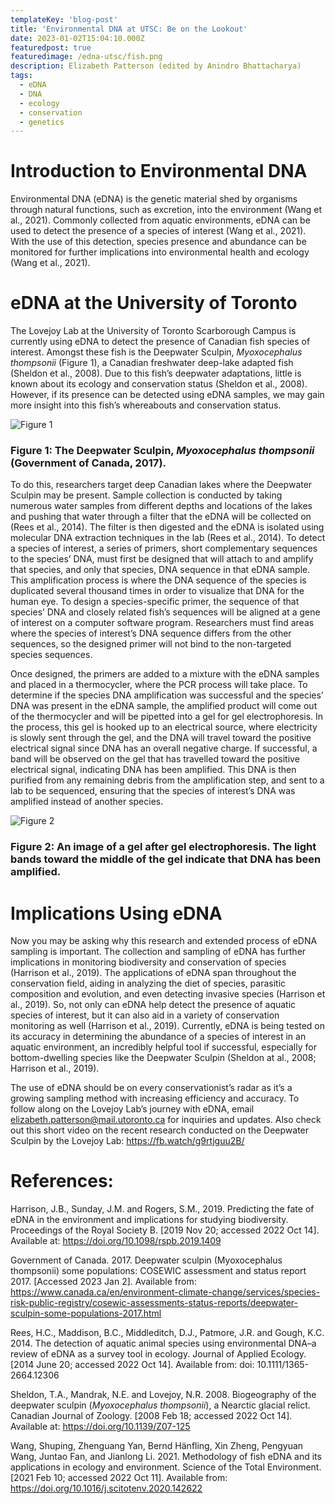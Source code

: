 ```yaml
---
templateKey: 'blog-post'
title: 'Environmental DNA at UTSC: Be on the Lookout'
date: 2023-01-02T15:04:10.000Z
featuredpost: true
featuredimage: /edna-utsc/fish.png
description: Elizabeth Patterson (edited by Anindro Bhattacharya)
tags:
  - eDNA
  - DNA
  - ecology
  - conservation
  - genetics
---
```

# Introduction to Environmental DNA 
Environmental DNA (eDNA) is the genetic material shed by organisms through natural functions, such as excretion, into the environment (Wang et al., 2021). Commonly collected from aquatic environments, eDNA can be used to detect the presence of a species of interest (Wang et al., 2021). With the use of this detection, species presence and abundance can be monitored for further implications into environmental health and ecology (Wang et al., 2021). 

# eDNA at the University of Toronto 
The Lovejoy Lab at the University of Toronto Scarborough Campus is currently using eDNA to detect the presence of Canadian fish species of interest. Amongst these fish is the Deepwater Sculpin, _Myoxocephalus thompsonii_ (Figure 1), a Canadian freshwater deep-lake adapted fish (Sheldon et al., 2008). Due to this fish’s deepwater adaptations, little is known about its ecology and conservation status (Sheldon et al., 2008). However, if its presence can be detected using eDNA samples, we may gain more insight into this fish’s whereabouts and conservation status. 

![Figure 1](/img/edna-utsc/fish.png)
### Figure 1: The Deepwater Sculpin, _Myoxocephalus thompsonii_ (Government of Canada, 2017).

To do this, researchers target deep Canadian lakes where the Deepwater Sculpin may be present. Sample collection is conducted by taking numerous water samples from different depths and locations of the lakes and pushing that water through a filter that the eDNA will be collected on (Rees et al., 2014). The filter is then digested and the eDNA is isolated using molecular DNA extraction techniques in the lab (Rees et al., 2014). To detect a species of interest, a series of primers, short complementary sequences to the species’ DNA, must first be designed that will attach to and amplify that species, and only that species, DNA sequence in that eDNA sample. This amplification process is where the DNA sequence of the species is duplicated several thousand times in order to visualize that DNA for the human eye. To design a species-specific primer, the sequence of that species’ DNA and closely related fish’s sequences will be aligned at a gene of interest on a computer software program. Researchers must find areas where the species of interest’s DNA sequence differs from the other sequences, so the designed primer will not bind to the non-targeted species sequences. 

Once designed, the primers are added to a mixture with the eDNA samples and placed in a thermocycler, where the PCR process will take place. To determine if the species DNA amplification was successful and the species’ DNA was present in the eDNA sample, the amplified product will come out of the thermocycler and will be pipetted into a gel for gel electrophoresis. In the process, this gel is hooked up to an electrical source, where electricity is slowly sent through the gel, and the DNA will travel toward the positive electrical signal since DNA has an overall negative charge. If successful, a band will be observed on the gel that has travelled toward the positive electrical signal, indicating DNA has been amplified. This DNA is then purified from any remaining debris from the amplification step, and sent to a lab to be sequenced, ensuring that the species of interest’s DNA was amplified instead of another species. 

![Figure 2](/img/edna-utsc/edna_electrophoresis.PNG)
### Figure 2: An image of a gel after gel electrophoresis. The light bands toward the middle of the gel indicate that DNA has been amplified. 

# Implications Using eDNA
Now you may be asking why this research and extended process of eDNA sampling is important. The collection and sampling of eDNA has further implications in monitoring biodiversity and conservation of species (Harrison et al., 2019). The applications of eDNA span throughout the conservation field, aiding in analyzing the diet of species, parasitic composition and evolution, and even detecting invasive species (Harrison et al., 2019). So, not only can eDNA help detect the presence of aquatic species of interest, but it can also aid in a variety of conservation monitoring as well (Harrison et al., 2019). Currently, eDNA is being tested on its accuracy in determining the abundance of a species of interest in an aquatic environment, an incredibly helpful tool if successful, especially for bottom-dwelling species like the Deepwater Sculpin (Sheldon at al., 2008; Harrison et al., 2019). 

The use of eDNA should be on every conservationist’s radar as it’s a growing sampling method with increasing efficiency and accuracy. To follow along on the Lovejoy Lab’s journey with eDNA, email elizabeth.patterson@mail.utoronto.ca for inquiries and updates. Also check out this short video on the recent research conducted on the Deepwater Sculpin by the Lovejoy Lab:
https://fb.watch/g9rtjguu2B/

# References:
Harrison, J.B., Sunday, J.M. and Rogers, S.M., 2019. Predicting the fate of eDNA in the environment and implications for studying biodiversity. Proceedings of the Royal Society B. [2019 Nov 20; accessed 2022 Oct 14]. Available at: https://doi.org/10.1098/rspb.2019.1409

Government of Canada. 2017. Deepwater sculpin (Myoxocephalus thompsonii) some populations: COSEWIC assessment and status report 2017. [Accessed 2023 Jan 2]. Available from: https://www.canada.ca/en/environment-climate-change/services/species-risk-public-registry/cosewic-assessments-status-reports/deepwater-sculpin-some-populations-2017.html

Rees, H.C., Maddison, B.C., Middleditch, D.J., Patmore, J.R. and Gough, K.C. 2014. The detection of aquatic animal species using environmental DNA–a review of eDNA as a survey tool in ecology. Journal of Applied Ecology. [2014 June 20; accessed 2022 Oct 14]. Available from: doi: 10.1111/1365-2664.12306

Sheldon, T.A., Mandrak, N.E. and Lovejoy, N.R. 2008. Biogeography of the deepwater sculpin (_Myoxocephalus thompsonii_), a Nearctic glacial relict. Canadian Journal of Zoology. [2008 Feb 18; accessed 2022 Oct 14]. Available at: https://doi.org/10.1139/Z07-125

Wang, Shuping, Zhenguang Yan, Bernd Hänfling, Xin Zheng, Pengyuan Wang, Juntao Fan, and Jianlong Li. 2021. Methodology of fish eDNA and its applications in ecology and environment. Science of the Total Environment. [2021 Feb 10; accessed 2022 Oct 11]. Available from: https://doi.org/10.1016/j.scitotenv.2020.142622

